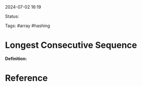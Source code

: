 2024-07-02 16:19

Status: 

Tags: #array #hashing

# Longest Consecutive Sequence

**Definition:**
# Reference

